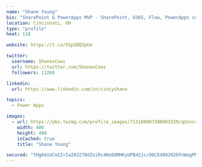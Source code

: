 ```yaml
---
name: "Shane Young"
bio: "SharePoint & PowerApps MVP - SharePoint, O365, Flow, PowerApps consulting? @PowerApps911 | Pure Snark? You found it."
location: Cincinnati, OH
type: "profile"
heat: 118

website: https://t.co/91p5BQ3pUe

twitter:
  username: ShanesCows
  url: https://twitter.com/ShanesCows
  followers: 13260

linkedin:
  url: https://www.linkedin.com/in/cincyshane

topics:
  - Power Apps

images:
  - url: https://pbs.twimg.com/profile_images/713100007398883329/qUzvsvQ3_400x400.jpg
    width: 400
    height: 400
    isCached: true
    title: "Shane Young"

secured: "tHg0diUCm1I+Ia2A3270dZviRc4Nx6OMHKyUPB42jc/O0CEd00282OfnWagPRujPRID0uSZRWVvfpXWYIdGpkHE2Dw5nW/X4JeA0AzL7b98VmoRqEXL45k71yz9XjLu3086uTTOWssOJ8zKJ6GBIBFA3djVoWdZDDyrU+7FOvNtoq6vVxmRinRe0skaCEEhr+rmWKHFr3izqmDd8tYKDiEyHcgdgMj4eRJE5VX8awEwV2DVkxWcoCW6HfqEvGuGXHi9jHUHXoBKOI5zP7dpIrPH30ILu8OO3NYn7CzXqzFK9GcPkwl9DNPPYIlHDgcNMlDA4zh24uyPbrDovcahUYzibgLJfd3wJqJyHvAbC/5LzltpoFojAUWr23y6nyyJTL+zKvLu0+G0O9e5EFBFkwoJPXsZTCx6qdYNpY+rf26U=;PZhTcm5rLeriRZmPHJqwQw=="
---
```


